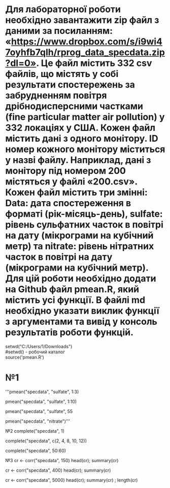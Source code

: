 # Для лабораторної роботи необхідно завантажити zip файл з даними за посиланням: «https://www.dropbox.com/s/i9wi47oyhfb7qlh/rprog_data_specdata.zip?dl=0». Це файл містить 332 csv файлів, що містять у собі результати спостережень за забрудненням повітря дрібнодисперсними частками (fine particular matter air pollution) у 332 локаціях у США. Кожен файл містить дані з одного монітору. ID номер кожного монітору міститься у назві файлу. Наприклад, дані з монітору під номером 200 містяться у файлі «200.csv». Кожен файл містить три змінні: Data: дата спостереження в форматі (рік-місяць-день), sulfate: рівень сульфатних часток в повітрі на дату (мікрограми на кубічний метр) та nitrate: рівень нітратних часток в повітрі на дату (мікрограми на кубічний метр). Для цій роботи необхідно додати на Github файл pmean.R, який містить усі функції. В файлі md необхідно указати виклик функції з аргументами та вивід у консоль результатів роботи функцій.

setwd("C:/Users/1/Downloads")   
#setwd() - робочий каталог   
source('pmean.R')   
   
# №1   
'''pmean("specdata", "sulfate", 1:3)   
   
pmean("specdata", "sulfate", 1:10)   
   
pmean("specdata", "sulfate", 55   
   
pmean("specdata", "nitrate")''' 

№2
complete("specdata", 1)

complete("specdata", c(2, 4, 8, 10, 12))

complete("specdata", 50:60)

№3
cr <- corr("specdata", 150)
head(cr); summary(cr)

cr <- corr("specdata", 400)
head(cr); summary(cr)

cr <- corr("specdata", 5000)
head(cr); summary(cr) ; length(cr)
